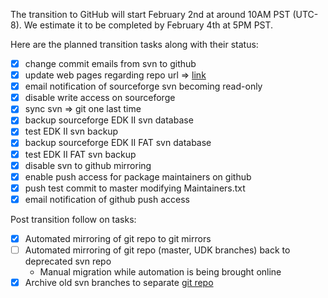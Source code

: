 
The transition to GitHub will start February 2nd at around 10AM PST
(UTC-8). We estimate it to be completed by February 4th at 5PM PST.

Here are the planned transition tasks along with their status:

* [x] change commit emails from svn to github
* [x] update web pages regarding repo url =>
      [link](http://www.tianocore.org/edk2/source.html)
* [x] email notification of sourceforge svn becoming read-only
* [x] disable write access on sourceforge
* [x] sync svn => git one last time
* [x] backup sourceforge EDK II svn database
* [x] test EDK II svn backup
* [x] backup sourceforge EDK II FAT svn database
* [x] test EDK II FAT svn backup
* [x] disable svn to github mirroring
* [x] enable push access for package maintainers on github
* [x] push test commit to master modifying Maintainers.txt
* [x] email notification of github push access

Post transition follow on tasks:

* [x] Automated mirroring of git repo to git mirrors
* [ ] Automated mirroring of git repo (master, UDK branches) back to deprecated
      svn repo
  * Manual migration while automation is being brought online
* [x] Archive old svn branches to separate [git repo](https://github.com/tianocore/edk2-archive)
